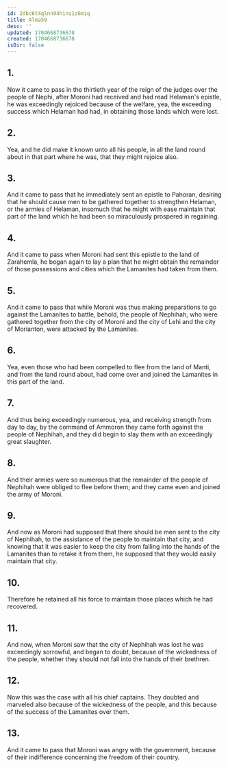 ```yaml
---
id: 2dbc6t4qlnn94hins1z6miq
title: Alma59
desc: ''
updated: 1704668736678
created: 1704668736678
isDir: false
---
```

## 1.
Now it came to pass in the thirtieth year of the reign of the judges over the people of Nephi, after Moroni had received and had read Helaman's epistle, he was exceedingly rejoiced because of the welfare, yea, the exceeding success which Helaman had had, in obtaining those lands which were lost.
## 2.
Yea, and he did make it known unto all his people, in all the land round about in that part where he was, that they might rejoice also.
## 3.
And it came to pass that he immediately sent an epistle to Pahoran, desiring that he should cause men to be gathered together to strengthen Helaman, or the armies of Helaman, insomuch that he might with ease maintain that part of the land which he had been so miraculously prospered in regaining.
## 4.
And it came to pass when Moroni had sent this epistle to the land of Zarahemla, he began again to lay a plan that he might obtain the remainder of those possessions and cities which the Lamanites had taken from them.
## 5.
And it came to pass that while Moroni was thus making preparations to go against the Lamanites to battle, behold, the people of Nephihah, who were gathered together from the city of Moroni and the city of Lehi and the city of Morianton, were attacked by the Lamanites.
## 6.
Yea, even those who had been compelled to flee from the land of Manti, and from the land round about, had come over and joined the Lamanites in this part of the land.
## 7.
And thus being exceedingly numerous, yea, and receiving strength from day to day, by the command of Ammoron they came forth against the people of Nephihah, and they did begin to slay them with an exceedingly great slaughter.
## 8.
And their armies were so numerous that the remainder of the people of Nephihah were obliged to flee before them; and they came even and joined the army of Moroni.
## 9.
And now as Moroni had supposed that there should be men sent to the city of Nephihah, to the assistance of the people to maintain that city, and knowing that it was easier to keep the city from falling into the hands of the Lamanites than to retake it from them, he supposed that they would easily maintain that city.
## 10.
Therefore he retained all his force to maintain those places which he had recovered.
## 11.
And now, when Moroni saw that the city of Nephihah was lost he was exceedingly sorrowful, and began to doubt, because of the wickedness of the people, whether they should not fall into the hands of their brethren.
## 12.
Now this was the case with all his chief captains. They doubted and marveled also because of the wickedness of the people, and this because of the success of the Lamanites over them.
## 13.
And it came to pass that Moroni was angry with the government, because of their indifference concerning the freedom of their country.
